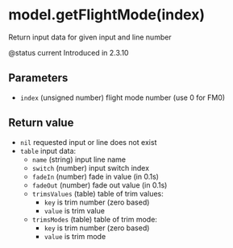 # model.getFlightMode\(index\)

Return input data for given input and line number

@status current Introduced in 2.3.10

## Parameters

* `index` \(unsigned number\) flight mode number \(use 0 for FM0\)

## Return value

* `nil` requested input or line does not exist
* `table` input data:
  * `name` \(string\) input line name
  * `switch` \(number\) input switch index
  * `fadeIn` \(number\) fade in value \(in 0.1s\)
  * `fadeOut` \(number\) fade out value \(in 0.1s\)
  * `trimsValues` \(table\) table of trim values:
    * `key` is trim number \(zero based\)
    * `value` is trim value
  * `trimsModes` \(table\) table of trim mode:
    * `key` is trim number \(zero based\)
    * `value` is trim mode

